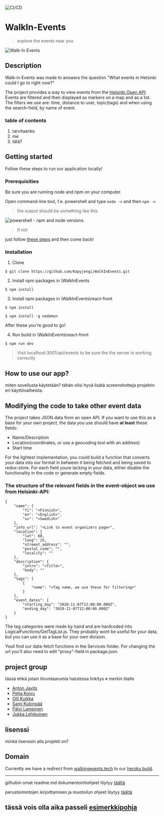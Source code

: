 ![CI/CD](https://github.com/Kapyjengi/WalkInEvents/workflows/Build%20and%20test%20React-client,%20build%20and%20deploy%20Node.js%20to%20Azure%20Web%20App/badge.svg)




# WalkIn-Events


> explore the events near you


<p>
<img alt="Walk-In Events" src="https://i.imgur.com/qCMgqDu.png">
</p>


## Description

Walk-in Events was made to answers the question "What events in Helsinki could I go to right now?"

The project provides a way to view events from the [Helsinki Open API](http://open-api.myhelsinki.fi/). Events are filtered and then displayed as markers on a map and as a list. The filters we use are: time, distance to user, topic(tags) and when using the search-field, by name of event.


### table of contents


1. tarvitaanko
2. me
3. tätä?



## Getting started

Follow these steps to run our application locally!

### Prerequisities

Be sure you are running node and npm on your computer.

Open command-line tool, f.e. powershell and type `node -v` and then `npm -v`

> the output should be something like this

<img alt="powershell - npm and node versions" src="https://imgur.com/a/EKJpvDL">

> if not

just follow [these steps](https://treehouse.github.io/installation-guides/windows/node-windows.html) and then come back!

### Installation

1. Clone
```
$ git clone https://github.com/Kapyjengi/WalkInEvents.git

```
2. Install npm packages in \WalkInEvents
```
$ npm install
```
3. Install npm packages in \WalkInEvents\react-front
```
$ npm install
```
```
$ npm install -g nodemon
```
After these you're good to go!

4. Run build in \WalkInEvents\react-front
```
$ npm run dev
```
> Visit localhost:3001/api/events to be sure the the server is working correctly

## How to use our app?

miten sovellusta käytetään?
tähän olisi hyvä lisätä screenshotteja projektin eri käyttövaiheista.

## Modifying the code to take other event data

The project takes JSON data from an open API. If you want to use this as a base for your own project, the data you use should have **at least** these fields: 

- Name/Description
- Location(coordinates, or use a geocoding tool with an address)
- Start time

For the lightest implementation, you could build a function that converts your data into our format in between it being fetched and being saved to redux-store. For each field youre lacking in your data, either disable the functionality in the code or generate empty fields.

### The structure of the relevant fields in the event-object we use from Helsinki-API:

```
{
    "name": {
        "fi": "<Finnish>", 
        "en": "<English>",
        "sv": "<Swedish>"
    },
    "info_url": "<Link to event organizers page>",
    "location": {
        "lat": 60,
        "long": 25,
        "streeet_address": "",
        "postal_code": "",
        "locality": ""
    },
    "description": {
        "intro": "<Title>",
        "body": ""
    },
    "tags": [
        {
            "name": "<Tag name, we use these for filtering>"
        }
    ],
    "event_dates": {
        "starting_day": "2020-11-07T12:00:00.000Z",
        "ending_day": "2020-11-07T12:00:00.000Z"
    }
}

```

The tag categories were made by hand and are hardcoded into LogicalFunctions/GetTagList.js. They probably wont be useful for your data, but you can use it as a base for your own division.

Youll find our data-fetch functions in the Services-folder. For changing the url you'll also need to edit "proxy"-field in package.json.


## project group


tässä ehkä jotain liirumlaarumia
halutessa linkitys `#` merkin tilalle

- [Anton Javits](http://#)
- [Petja Koivu](http://xd)
- [Olli Kuikka](https://github.com/pineappletea)
- [Sami Kulonpää](http://#)
- [Päivi Lampinen](http://#)
- [Jukka Lehikoinen](http://#)



## lisenssi

minkä lisenssin alla projekti on?



## Domain


Currently we have a redirect from [walkingevents.tech](http://walkinevents.tech/) to our [heroku build](https://walk-in-events.herokuapp.com/).



---
githubin omat readme.md dokumentointiohjeet löytyy [täältä](https://guides.github.com/features/wikis/)

perustoimintojen kirjoittamisen ja muotoilun ohjeet löytyy [täältä](https://docs.github.com/en/github/writing-on-github/basic-writing-and-formatting-syntax)

tässä vois olla aika passeli [esimerkkipohja](https://gist.github.com/fvcproductions/1bfc2d4aecb01a834b46)
---
